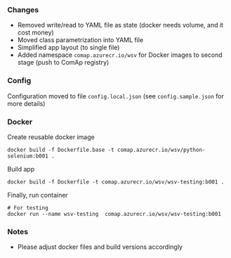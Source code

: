 ### Changes

- Removed write/read to YAML file as state (docker needs volume, and it cost money)
- Moved class parametrization into YAML file
- Simplified app layout (to single file)
- Added namespace `comap.azurecr.io/wsv` for Docker images to second stage (push to ComAp registry)

### Config

Configuration moved to file `config.local.json` (see `config.sample.json` for more details)

### Docker

Create reusable docker image

```shell script
docker build -f Dockerfile.base -t comap.azurecr.io/wsv/python-selenium:b001 .
``` 

Build app
```shell script
docker build -f Dockerfile -t comap.azurecr.io/wsv/wsv-testing:b001 .
````
 
Finally, run container
```shell script
# For testing
docker run --name wsv-testing  comap.azurecr.io/wsv/wsv-testing:b001
````

### Notes
- Please adjust docker files and build versions accordingly

